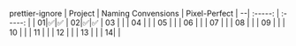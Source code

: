 prettier-ignore
| Project | Naming Convensions | Pixel-Perfect
| --| :-----: | :-----: |
| 01|✅|✅
| 02|✅|✅
| 03    |     |
| 04     |     |
| 05 |     |
| 06 |     |
| 07 |     |
| 08       |     |
| 09      |     |
| 10           |     |
| 11  |     |
| 12  |     |
| 13   |     |
| 14|     |